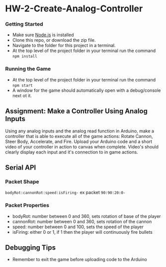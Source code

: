 # HW-2-Create-Analog-Controller

### Getting Started
- Make sure [Node.js](https://nodejs.org/en/) is installed
- Clone this repo, or download the zip file.
- Navigate to the folder for this project in a terminal.
- At the top level of the project folder in your terminal run the command `npm install`

### Running the Game
- At the top level of the project folder in your terminal run the command `npm start`
- A window for the game should automatically open with a debug/console next ot it.

## Assignment: Make a Controller Using Analog Inputs
Using any analog inputs and the analog read function in Arduino, make a controller that is able to execute all of the game actions: Rotate Cannon, Steer Body, Accelerate, and Fire. Upload your Arduino code and a short video of your controller in action to canvas when complete. Video's should clearly display each input and it's connection to in game actions.

## Serial API

### Packet Shape
`bodyRot:cannonRot:speed:isFiring-`
ex packet `90:90:20:0-`

### Packet Properties
- bodyRot: number between 0 and 360, sets rotation of base of the player
- cannonRot: number between 0 and 360, sets rotation of the cannon
- speed: number between 0 and 100, sets the speed of the player
- isFiring: either 0 or 1, if 1 then the player will continuously fire bullets

## Debugging Tips
- Remember to exit the game before uploading code to the Arduino
